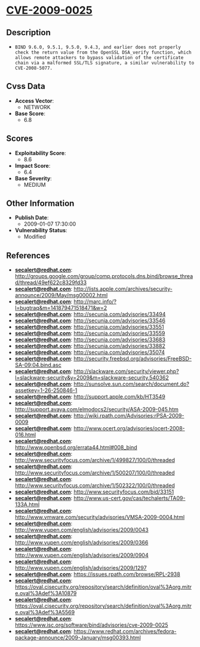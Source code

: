 
# [CVE-2009-0025](https://cve.mitre.org/cgi-bin/cvename.cgi?name=CVE-2009-0025)

## Description

- `BIND 9.6.0, 9.5.1, 9.5.0, 9.4.3, and earlier does not properly check the return value from the OpenSSL DSA_verify function, which allows remote attackers to bypass validation of the certificate chain via a malformed SSL/TLS signature, a similar vulnerability to CVE-2008-5077.`

## Cvss Data

- **Access Vector**:
  - NETWORK
- **Base Score**:
  - 6.8

## Scores

- **Exploitability Score**:
  - 8.6
- **Impact Score**:
  - 6.4
- **Base Severity**:
  - MEDIUM

## Other Information

- **Publish Date**:
  - 2009-01-07 17:30:00
- **Vulnerability Status**:
  - Modified

## References

- **secalert@redhat.com**: http://groups.google.com/group/comp.protocols.dns.bind/browse_thread/thread/49ef622c8329fd33
- **secalert@redhat.com**: http://lists.apple.com/archives/security-announce/2009/May/msg00002.html
- **secalert@redhat.com**: http://marc.info/?l=bugtraq&m=141879471518471&w=2
- **secalert@redhat.com**: http://secunia.com/advisories/33494
- **secalert@redhat.com**: http://secunia.com/advisories/33546
- **secalert@redhat.com**: http://secunia.com/advisories/33551
- **secalert@redhat.com**: http://secunia.com/advisories/33559
- **secalert@redhat.com**: http://secunia.com/advisories/33683
- **secalert@redhat.com**: http://secunia.com/advisories/33882
- **secalert@redhat.com**: http://secunia.com/advisories/35074
- **secalert@redhat.com**: http://security.freebsd.org/advisories/FreeBSD-SA-09:04.bind.asc
- **secalert@redhat.com**: http://slackware.com/security/viewer.php?l=slackware-security&y=2009&m=slackware-security.540362
- **secalert@redhat.com**: http://sunsolve.sun.com/search/document.do?assetkey=1-26-250846-1
- **secalert@redhat.com**: http://support.apple.com/kb/HT3549
- **secalert@redhat.com**: http://support.avaya.com/elmodocs2/security/ASA-2009-045.htm
- **secalert@redhat.com**: http://wiki.rpath.com/Advisories:rPSA-2009-0009
- **secalert@redhat.com**: http://www.ocert.org/advisories/ocert-2008-016.html
- **secalert@redhat.com**: http://www.openbsd.org/errata44.html#008_bind
- **secalert@redhat.com**: http://www.securityfocus.com/archive/1/499827/100/0/threaded
- **secalert@redhat.com**: http://www.securityfocus.com/archive/1/500207/100/0/threaded
- **secalert@redhat.com**: http://www.securityfocus.com/archive/1/502322/100/0/threaded
- **secalert@redhat.com**: http://www.securityfocus.com/bid/33151
- **secalert@redhat.com**: http://www.us-cert.gov/cas/techalerts/TA09-133A.html
- **secalert@redhat.com**: http://www.vmware.com/security/advisories/VMSA-2009-0004.html
- **secalert@redhat.com**: http://www.vupen.com/english/advisories/2009/0043
- **secalert@redhat.com**: http://www.vupen.com/english/advisories/2009/0366
- **secalert@redhat.com**: http://www.vupen.com/english/advisories/2009/0904
- **secalert@redhat.com**: http://www.vupen.com/english/advisories/2009/1297
- **secalert@redhat.com**: https://issues.rpath.com/browse/RPL-2938
- **secalert@redhat.com**: https://oval.cisecurity.org/repository/search/definition/oval%3Aorg.mitre.oval%3Adef%3A10879
- **secalert@redhat.com**: https://oval.cisecurity.org/repository/search/definition/oval%3Aorg.mitre.oval%3Adef%3A5569
- **secalert@redhat.com**: https://www.isc.org/software/bind/advisories/cve-2009-0025
- **secalert@redhat.com**: https://www.redhat.com/archives/fedora-package-announce/2009-January/msg00393.html
